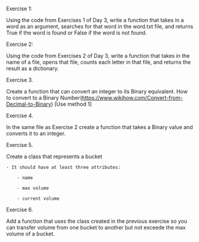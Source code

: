 Exercise 1: 

Using the code from Exercises 1 of Day 3, write a function that takes in a word as an argument, searches for that word in the word.txt file, and returns True if the word is found or False if the word is not found.

Exercise 2: 

Using the code from Exercises 2 of Day 3, write a function that takes in the name of a file, opens that file, counts each letter in that file, and returns the result as a dictionary.

Exercise 3. 

Create a function that can convert an integer to its Binary equivalent. How to convert to a Binary Number(https://www.wikihow.com/Convert-from-Decimal-to-Binary) [Use method 1]

Exercise 4. 

In the same file as Exercise 2 create a function that takes a Binary value and converts it to an integer.

Exercise 5. 

Create a class that represents a bucket

	- It should have at least three attributes:
	
		- name
	
		- max volume
	
		- current volume





Exercise 6. 

Add a function that uses the class created in the previous exercise so you can transfer volume from one bucket to another but not exceede the  max volume of a bucket.
